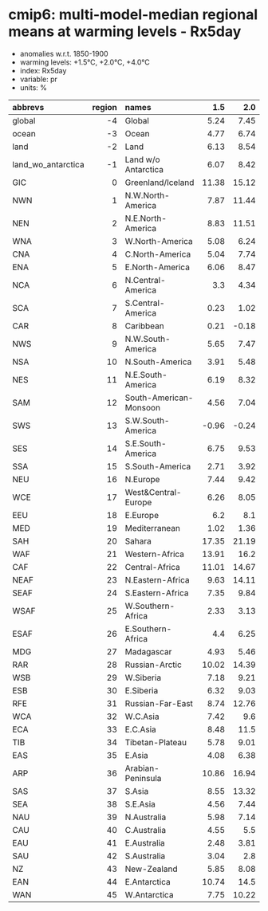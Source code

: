 # cmip6: multi-model-median regional means at warming levels - Rx5day

- anomalies w.r.t. 1850-1900
- warming levels: +1.5°C, +2.0°C, +4.0°C
- index: Rx5day
- variable: pr
- units: %

| abbrevs            |   region | names                  |   1.5 |   2.0 |   4.0 |
|:-------------------|---------:|:-----------------------|------:|------:|------:|
| global             |       -4 | Global                 |  5.24 |  7.45 | 18.94 |
| ocean              |       -3 | Ocean                  |  4.77 |  6.74 | 17.92 |
| land               |       -2 | Land                   |  6.13 |  8.54 | 20.76 |
| land_wo_antarctica |       -1 | Land w/o Antarctica    |  6.07 |  8.42 | 20.52 |
| GIC                |        0 | Greenland/Iceland      | 11.38 | 15.12 | 34.24 |
| NWN                |        1 | N.W.North-America      |  7.87 | 11.44 | 24.67 |
| NEN                |        2 | N.E.North-America      |  8.83 | 11.51 | 22.9  |
| WNA                |        3 | W.North-America        |  5.08 |  6.24 | 11.99 |
| CNA                |        4 | C.North-America        |  5.04 |  7.74 | 14.33 |
| ENA                |        5 | E.North-America        |  6.06 |  8.47 | 18.41 |
| NCA                |        6 | N.Central-America      |  3.3  |  4.34 | 10.77 |
| SCA                |        7 | S.Central-America      |  0.23 |  1.02 |  1.72 |
| CAR                |        8 | Caribbean              |  0.21 | -0.18 | -1.94 |
| NWS                |        9 | N.W.South-America      |  5.65 |  7.47 | 17.66 |
| NSA                |       10 | N.South-America        |  3.91 |  5.48 | 11.1  |
| NES                |       11 | N.E.South-America      |  6.19 |  8.32 | 20.24 |
| SAM                |       12 | South-American-Monsoon |  4.56 |  7.04 | 11.26 |
| SWS                |       13 | S.W.South-America      | -0.96 | -0.24 | -1.75 |
| SES                |       14 | S.E.South-America      |  6.75 |  9.53 | 21.74 |
| SSA                |       15 | S.South-America        |  2.71 |  3.92 |  8.37 |
| NEU                |       16 | N.Europe               |  7.44 |  9.42 | 18.64 |
| WCE                |       17 | West&Central-Europe    |  6.26 |  8.05 | 15.3  |
| EEU                |       18 | E.Europe               |  6.2  |  8.1  | 16.22 |
| MED                |       19 | Mediterranean          |  1.02 |  1.36 |  2.24 |
| SAH                |       20 | Sahara                 | 17.35 | 21.19 | 42.94 |
| WAF                |       21 | Western-Africa         | 13.91 | 16.2  | 31.56 |
| CAF                |       22 | Central-Africa         | 11.01 | 14.67 | 33.88 |
| NEAF               |       23 | N.Eastern-Africa       |  9.63 | 14.11 | 35.71 |
| SEAF               |       24 | S.Eastern-Africa       |  7.35 |  9.84 | 29.05 |
| WSAF               |       25 | W.Southern-Africa      |  2.33 |  3.13 |  4.53 |
| ESAF               |       26 | E.Southern-Africa      |  4.4  |  6.25 | 16.42 |
| MDG                |       27 | Madagascar             |  4.93 |  5.46 | 15.03 |
| RAR                |       28 | Russian-Arctic         | 10.02 | 14.39 | 29.14 |
| WSB                |       29 | W.Siberia              |  7.18 |  9.21 | 16.93 |
| ESB                |       30 | E.Siberia              |  6.32 |  9.03 | 21.07 |
| RFE                |       31 | Russian-Far-East       |  8.74 | 12.76 | 28.94 |
| WCA                |       32 | W.C.Asia               |  7.42 |  9.6  | 20.98 |
| ECA                |       33 | E.C.Asia               |  8.48 | 11.5  | 26.81 |
| TIB                |       34 | Tibetan-Plateau        |  5.78 |  9.01 | 26.12 |
| EAS                |       35 | E.Asia                 |  4.08 |  6.38 | 22.49 |
| ARP                |       36 | Arabian-Peninsula      | 10.86 | 16.94 | 45.56 |
| SAS                |       37 | S.Asia                 |  8.55 | 13.32 | 34.05 |
| SEA                |       38 | S.E.Asia               |  4.56 |  7.44 | 23.12 |
| NAU                |       39 | N.Australia            |  5.98 |  7.14 | 21.51 |
| CAU                |       40 | C.Australia            |  4.55 |  5.5  | 11.15 |
| EAU                |       41 | E.Australia            |  2.48 |  3.81 | 10.23 |
| SAU                |       42 | S.Australia            |  3.04 |  2.8  |  8.64 |
| NZ                 |       43 | New-Zealand            |  5.85 |  8.08 | 18.04 |
| EAN                |       44 | E.Antarctica           | 10.74 | 14.5  | 34.17 |
| WAN                |       45 | W.Antarctica           |  7.75 | 10.22 | 21.85 |